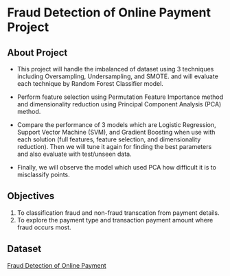 # Fraud Detection of Online Payment Project


## About Project
* This project will handle the imbalanced of dataset using 3 techniques including Oversampling, Undersampling, and SMOTE. and will evaluate each technique by Random Forest Classifier model.

* Perform feature selection using Permutation Feature Importance method and dimensionality reduction using Principal Component Analysis (PCA) method.

* Compare the performance of 3 models which are Logistic Regression, Support Vector Machine (SVM), and Gradient Boosting when use with each solution (full features, feature selection, and dimensionality reduction). Then we will tune it again for finding the best parameters and also evaluate with test/unseen data.

* Finally, we will observe the model which used PCA how difficult it is to misclassify points.


## Objectives
1. To classification fraud and non-fraud transcation from payment details.
2. To explore the payment type and transaction payment amount where fraud occurs most.


## Dataset
[Fraud Detection of Online Payment](https://www.kaggle.com/datasets/jainilcoder/online-payment-fraud-detection/data)